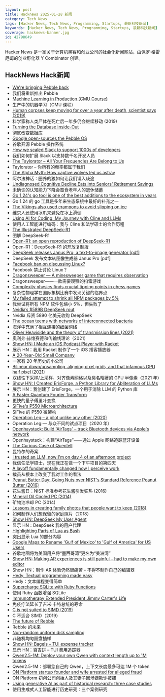 ```yaml
---
layout: post
title: Hacknews 2025-01-28 新闻
category: Tech News
tags: [Hacker News, Tech News, Programming, Startups, 最新科技新闻]
keywords: [Hacker News, Tech News, Programming, Startups, 最新科技新闻]
coverage: hacknews-banner.jpg
id: 42798649
---
```


Hacker News 是一家关于计算机黑客和创业公司的社会化新闻网站，由保罗·格雷厄姆的创业孵化器 Y Combinator 创建。

## HackNews Hack新闻

- [We're bringing Pebble back](https://repebble.com/)
- 我们将重新推出 Pebble
- [Machine Learning in Production (CMU Course)](https://mlip-cmu.github.io/s2025/)
- 生产中的机器学习（CMU 课程）
- [Human corpses keep moving for over a year after death, scientist says (2019)](https://www.newsweek.com/human-corpse-year-burial-scientist-1459113)
- 科学家称人类尸体在死亡后一年多仍会继续移动 (2019)
- [Turning the Database Inside-Out](https://martin.kleppmann.com/2015/11/05/database-inside-out-at-oredev.html)
- 彻底改变数据库
- [Google open-sources the Pebble OS](https://opensource.googleblog.com/2025/01/see-code-that-powered-pebble-smartwatches.html)
- 谷歌开源 Pebble 操作系统
- [How we scaled Slack to support 1000s of developers](https://blog.railway.com/p/slack-overflow)
- 我们如何扩展 Slack 以支持数千名开发人员
- [The Taylorator – All Your Frequencies Are Belong to Us](https://www.scd31.com/posts/taylorator)
- Taylorator – 你所有的频率都属于我们
- [The Alpha Myth: How captive wolves led us astray](https://anthonydavidadams.substack.com/p/the-alpha-myth-how-captive-wolves)
- 阿尔法神话：圈养的狼如何让我们误入歧途
- [Undiagnosed Cognitive Decline Eats into Seniors' Retirement Savings](https://www.wsj.com/personal-finance/retirement/cognitive-decline-retirement-savings-4672b604)
- 未确诊的认知能力下降会蚕食老年人的退休储蓄
- [Go 1.24's go tool is one of the best additions to the ecosystem in years](https://www.jvt.me/posts/2025/01/27/go-tools-124/)
- Go 1.24 的 go 工具是多年来生态系统中最好的补充之一
- [The Vikings also used crampons to avoid slipping on ice](https://www.sciencenorway.no/ice-viking-age-winter/the-vikings-also-used-crampons-to-avoid-slipping-on-ice/2456603)
- 维京人还使用冰爪来避免在冰上滑倒
- [Using AI for Coding: My Journey with Cline and LLMs](https://pgaleone.eu/ai/coding/2025/01/26/using-ai-for-coding-my-experience/)
- 使用人工智能进行编码：我与 Cline 和法学硕士的合作历程
- [The Illustrated DeepSeek-R1](https://newsletter.languagemodels.co/p/the-illustrated-deepseek-r1)
- 图解 DeepSeek-R1
- [Open-R1: an open reproduction of DeepSeek-R1](https://huggingface.co/blog/open-r1)
- Open-R1：DeepSeek-R1 的开放复制版
- [DeepSeek releases Janus Pro, a text-to-image generator [pdf]](https://github.com/deepseek-ai/Janus/blob/main/janus_pro_tech_report.pdf)
- DeepSeek 发布文本转图像生成器 Janus Pro [pdf]
- [Facebook ban on discussing Linux?](https://distrowatch.com/weekly-mobile.php?issue=20250127#sitenews)
- Facebook 禁止讨论 Linux？
- [Dragonsweeper — A minesweeper game that requires observation](https://danielben.itch.io/dragonsweeper)
- Dragonsweeper——一款需要观察的扫雷游戏
- [Complexity physics finds crucial tipping points in chess games](https://arstechnica.com/science/2025/01/complexity-physics-finds-crucial-tipping-points-in-chess-games/)
- 复杂性物理学在国际象棋比赛中发现关键的临界点
- [My failed attempt to shrink all NPM packages by 5%](https://evanhahn.com/my-failed-attempt-to-shrink-all-npm-packages-by-5-percent/)
- 我尝试将所有 NPM 软件包缩小 5%，但失败了
- [Nvidia’s $589B DeepSeek rout](https://finance.yahoo.com/news/asml-sinks-china-ai-startup-081823609.html)
- Nvidia 斥资 5890 亿美元收购 DeepSeek
- [The ocean teems with networks of interconnected bacteria](https://www.quantamagazine.org/the-ocean-teems-with-networks-of-interconnected-bacteria-20250106/)
- 海洋中充满了相互连接的细菌网络
- [Oliver Heaviside and the theory of transmission lines (2021)](https://www.pa3fwm.nl/technotes/tn28-heaviside-transmission-lines.html)
- 奥利弗·赫维赛德和传输线理论（2021）
- [Show HN: I Made an iOS Podcast Player with Racket](https://defn.io/2024/11/16/podcatcher/)
- 展示 HN：我用 Racket 制作了一个 iOS 播客播放器
- [A 20-Year-Old Small Company](https://hacklook.com/posts/20250128-20years/)
- 一家有 20 年历史的小公司
- [Bilinear down/upsampling, aligning pixel grids, and that infamous GPU half pixel (2021)](https://bartwronski.com/2021/02/15/bilinear-down-upsampling-pixel-grids-and-that-half-pixel-offset/)
- 双线性下采样/上采样、对齐像素网格以及臭名昭著的 GPU 半像素（2021 年）
- [Show HN: I Created ErisForge, a Python Library for Abliteration of LLMs](https://github.com/Tsadoq/ErisForge)
- 展示 HN：我创建了 ErisForge，一个用于消除 LLM 的 Python 库
- [A Faster Quantum Fourier Transform](https://arxiv.org/abs/2501.12414)
- 更快的量子傅里叶变换
- [SiFive's P550 Microarchitecture](https://chipsandcheese.com/p/inside-sifives-p550-microarchitecture)
- SiFive 的 P550 微架构
- [Operation Leg – a pilot unlike any other (2020)](https://www.rafbf.org/news-and-stories/raf-history/operation-leg-pilot-unlike-any-other)
- Operation Leg — 与众不同的试点项目（2020 年）
- [Openhaystack: Build 'AirTags' – track Bluetooth devices via Apple's network](https://github.com/seemoo-lab/openhaystack)
- Openhaystack：构建“AirTags”——通过 Apple 网络追踪蓝牙设备
- [The Curious Case of Quentell](https://blog.startifact.com/posts/the-curious-case-of-quentell/)
- 昆特尔的奇案
- [I trusted an LLM, now I'm on day 4 of an afternoon project](https://nemo.foo/blog/day-4-of-an-afternoon-project)
- 我信任法学硕士，现在我正在做一个下午项目的第四天
- [A layoff fundamentally changed how I perceive work](https://mertbulan.com/2025/01/26/once-you-are-laid-off-you-will-never-be-the-same-again/)
- 裁员从根本上改变了我对工作的看法
- [Peanut Butter Day: Going Nuts over NIST's Standard Reference Peanut Butter (2016)](https://www.nist.gov/blogs/taking-measure/going-nuts-over-nists-standard-reference-peanut-butter)
- 花生酱日：NIST 标准参考花生酱引发狂热 (2016)
- [Mineral Oil Cooled PC (2014)](https://www.pugetsystems.com/mineral-oil-pc/)
- 矿物油冷却 PC (2014)
- [Lessons in creating family photos that people want to keep (2018)](https://estherschindler.medium.com/the-old-family-photos-project-lessons-in-creating-family-photos-that-people-want-to-keep-ea3909129943)
- 如何制作人们想保留的家庭照片（2018）
- [Show HN: DeepSeek My User Agent](https://www.jasonthorsness.com/20)
- 显示 HN：DeepSeek 我的用户代理
- [Highlighting Parts of Lua as Bash](https://xnacly.me/posts/2024/treesitter-neovim/)
- 突出显示 Lua 的部分内容
- [Google Maps to Rename 'Gulf of Mexico' to 'Gulf of America' for US Users](https://www.reuters.com/world/us/google-maps-rename-gulf-mexico-gulf-america-us-users-2025-01-27/)
- 谷歌地图将为美国用户将“墨西哥湾”更名为“美洲湾”
- [Show HN: Making AR experiences is still painful – had to make my own editor](https://ordinary.space/)
- Show HN：制作 AR 体验仍然很痛苦 - 不得不制作自己的编辑器
- [Hedy: Textual programming made easy](https://www.hedy.org/)
- Hedy：文本编程变得简单
- [Supercharge SQLite with Ruby Functions](https://blog.julik.nl/2025/01/supercharge-sqlite-with-ruby-functions)
- 使用 Ruby 函数增强 SQLite
- [Immunotherapy Extended President Jimmy Carter's Life](https://www.cancerresearch.org/blog/december-2024/how-immunotherapy-extended-president-jimmy-carters-life)
- 免疫疗法延长了吉米·卡特总统的寿命
- [C is not suited to SIMD (2019)](http://blog.vmchale.com/article/notes-c-simd)
- C 不适合 SIMD（2019）
- [The future of Rebble](https://rebble.io/2025/01/27/the-future-of-rebble.html)
- Rebble 的未来
- [Non-random uniform disk sampling](https://victorpoughon.fr/non-random-uniform-disk-sampling/)
- 非随机均匀圆盘抽样
- [Show HN: Bagels – TUI expense tracker](https://github.com/EnhancedJax/Bagels)
- 显示 HN：百吉饼 – TUI 费用追踪器
- [Qwen2.5-1M: Deploy your own Qwen with context length up to 1M tokens](https://qwenlm.github.io/blog/qwen2.5-1m/)
- Qwen2.5-1M：部署您自己的 Qwen，上下文长度最多可达 1M 个 token
- [ON Platform startup founder and wife arrested for alleged fraud](https://www.sfgate.com/tech/article/san-francisco-tech-founder-wife-arrested-20059563.php)
- ON Platform 初创公司创始人及其妻子因涉嫌欺诈被捕
- [Using generative AI as part of historical research: three case studies](https://resobscura.substack.com/p/the-leading-ai-models-are-now-very)
- 使用生成式人工智能进行历史研究：三个案例研究

